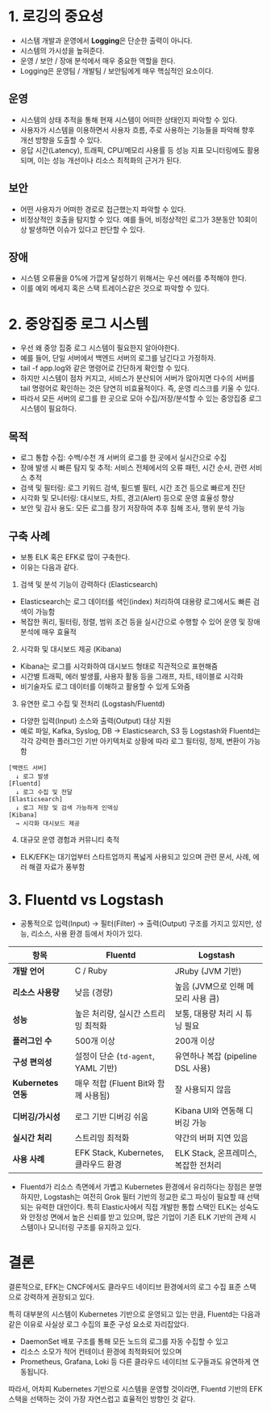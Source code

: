 # 1. 로깅의 중요성
- 시스템 개발과 운영에서 **Logging**은 단순한 출력이 아니다. 
- 시스템의 가시성을 높혀준다.
- 운영 / 보안 / 장애 분석에서 매우 중요한 역할을 한다.
- Logging은 운영팀 / 개발팀 / 보안팀에게 매우 핵심적인 요소이다. 
## 운영
- 시스템의 상태 추적을 통해 현재 시스템이 어떠한 상태인지 파악할 수 있다.
- 사용자가 시스템을 이용하면서 사용자 흐름, 주로 사용하는 기능들을 파악해 향후 개선 방향을 도출할 수 있다.
- 응답 시간(Latency), 트래픽, CPU/메모리 사용률 등 성능 지표 모니터링에도 활용되며,
  이는 성능 개선이나 리소스 최적화의 근거가 된다.

## 보안
- 어떤 사용자가 어떠한 경로로 접근했는지 파악할 수 있다.
- 비정상적인 호출을 탐지할 수 있다. 예를 들어, 비정상적인 로그가 3분동안 10회이상 발생하면 이슈가 있다고 판단할 수 있다.

## 장애
- 시스템 오류율을 0%에 가깝게 달성하기 위해서는 우선 에러를 추적해야 한다.
- 이를 예외 메세지 혹은 스택 트레이스같은 것으로 파악할 수 있다.

# 2. 중앙집중 로그 시스템
- 우선 왜 중앙 집중 로그 시스템이 필요한지 알아야한다.
- 예를 들어, 단일 서버에서 백엔드 서버의 로그를 남긴다고 가정하자.
- tail -f app.log와 같은 명령어로 간단하게 확인할 수 있다.
- 하지만 시스템이 점차 커지고, 서비스가 분산되어 서버가 많아지면 다수의 서버를 tail 명령어로 확인하는 것은 당연히 비효율적이다.
  즉, 운영 리스크를 키울 수 있다.
- 따라서 모든 서버의 로그를 한 곳으로 모아 수집/저장/분석할 수 있는
  중앙집중 로그 시스템이 필요하다.

## 목적
- 로그 통합 수집: 수백/수천 개 서버의 로그를 한 곳에서 실시간으로 수집
- 장애 발생 시 빠른 탐지 및 추적: 서비스 전체에서의 오류 패턴, 시간 순서, 관련 서비스 추적
- 검색 및 필터링: 로그 키워드 검색, 필드별 필터, 시간 조건 등으로 빠르게 진단
- 시각화 및 모니터링: 대시보드, 차트, 경고(Alert) 등으로 운영 효율성 향상
- 보안 및 감사 용도: 모든 로그를 장기 저장하여 추후 침해 조사, 행위 분석 가능

## 구축 사례
- 보통 ELK 혹은 EFK로 많이 구축한다.
- 이유는 다음과 같다.

1. 검색 및 분석 기능이 강력하다 (Elasticsearch)
- Elasticsearch는 로그 데이터를 색인(index) 처리하여 대용량 로그에서도 빠른 검색이 가능함
- 복잡한 쿼리, 필터링, 정렬, 범위 조건 등을 실시간으로 수행할 수 있어 운영 및 장애 분석에 매우 효율적


2. 시각화 및 대시보드 제공 (Kibana)
- Kibana는 로그를 시각화하여 대시보드 형태로 직관적으로 표현해줌
- 시간별 트래픽, 에러 발생률, 사용자 활동 등을 그래프, 차트, 테이블로 시각화
- 비기술자도 로그 데이터를 이해하고 활용할 수 있게 도와줌


3. 유연한 로그 수집 및 전처리 (Logstash/Fluentd)
- 다양한 입력(Input) 소스와 출력(Output) 대상 지원
- 예로 파일, Kafka, Syslog, DB → Elasticsearch, S3 등 Logstash와 Fluentd는 각각 강력한 플러그인 기반 아키텍처로
   상황에 따라 로그 필터링, 정제, 변환이 가능함
```
[백엔드 서버] 
  ↓ 로그 발생
[Fluentd]  
  ↓ 로그 수집 및 전달
[Elasticsearch]  
  ↓ 로그 저장 및 검색 가능하게 인덱싱
[Kibana]  
  → 시각화 대시보드 제공
```
4. 대규모 운영 경험과 커뮤니티 축적
- ELK/EFK는 대기업부터 스타트업까지 폭넓게 사용되고 있으며
  관련 문서, 사례, 에러 해결 자료가 풍부함

# 3. Fluentd vs Logstash
- 공통적으로 입력(Input) → 필터(Filter) → 출력(Output) 구조를 가지고 있지만,
  성능, 리소스, 사용 환경 등에서 차이가 있다.

| 항목             | Fluentd                          | Logstash                             |
|------------------|-----------------------------------|---------------------------------------|
| **개발 언어**     | C / Ruby                         | JRuby (JVM 기반)                      |
| **리소스 사용량** | 낮음 (경량)                      | 높음 (JVM으로 인해 메모리 사용 큼)     |
| **성능**         | 높은 처리량, 실시간 스트리밍 최적화    | 보통, 대용량 처리 시 튜닝 필요          |
| **플러그인 수**   | 500개 이상                        | 200개 이상                            |
| **구성 편의성**   | 설정이 단순 (`td-agent`, YAML 기반) | 유연하나 복잡 (pipeline DSL 사용)      |
| **Kubernetes 연동** | 매우 적합 (Fluent Bit와 함께 사용됨) | 잘 사용되지 않음                      |
| **디버깅/가시성** | 로그 기반 디버깅 쉬움                | Kibana UI와 연동해 디버깅 가능          |
| **실시간 처리**   | 스트리밍 최적화                    | 약간의 버퍼 지연 있음                   |
| **사용 사례**     | EFK Stack, Kubernetes, 클라우드 환경 | ELK Stack, 온프레미스, 복잡한 전처리    |

- Fluentd가 리소스 측면에서 가볍고 Kubernetes 환경에서 유리하다는 장점은 분명하지만,
  Logstash는 여전히 Grok 필터 기반의 정교한 로그 파싱이 필요할 때 선택되는 유력한 대안이다.
  특히 Elastic사에서 직접 개발한 통합 스택인 ELK는 성숙도와 안정성 면에서 높은 신뢰를 받고 있으며,
  많은 기업이 기존 ELK 기반의 관제 시스템이나 모니터링 구조를 유지하고 있다.

# 결론
결론적으로, EFK는 CNCF에서도 클라우드 네이티브 환경에서의 로그 수집 표준 스택으로 강력하게 권장되고 있다.

특히 대부분의 시스템이 Kubernetes 기반으로 운영되고 있는 만큼,
Fluentd는 다음과 같은 이유로 사실상 로그 수집의 표준 구성 요소로 자리잡았다.
- DaemonSet 배포 구조를 통해 모든 노드의 로그를 자동 수집할 수 있고
- 리소스 소모가 적어 컨테이너 환경에 최적화되어 있으며
- Prometheus, Grafana, Loki 등 다른 클라우드 네이티브 도구들과도 유연하게 연동됩니다.

따라서, 어차피 Kubernetes 기반으로 시스템을 운영할 것이라면, Fluentd 기반의 EFK 스택을 선택하는 것이 가장 자연스럽고 효율적인 방향인 것 같다.